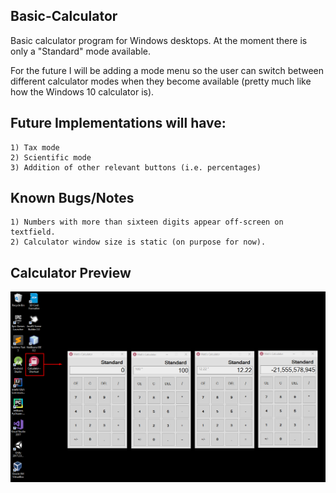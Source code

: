 ## Basic-Calculator
Basic calculator program for Windows desktops. 
At the moment there is only a "Standard" mode available. 

For the future I will be adding a mode menu so the user can switch between different calculator modes when they become available
(pretty much like how the Windows 10 calculator is).

## Future Implementations will have:
```
1) Tax mode
2) Scientific mode
3) Addition of other relevant buttons (i.e. percentages)
```

## Known Bugs/Notes
```
1) Numbers with more than sixteen digits appear off-screen on textfield.
2) Calculator window size is static (on purpose for now).
```

## Calculator Preview
![Alt text](calc_img.png)
